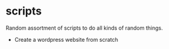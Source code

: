 scripts
=======

Random assortment of scripts to do all kinds of random things.
 - Create a wordpress website from scratch
